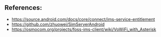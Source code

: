 ## References:
+ https://source.android.com/docs/core/connect/ims-service-entitlement
+ https://github.com/zhuowei/SimServerAndroid
+ https://osmocom.org/projects/foss-ims-client/wiki/VoWiFi_with_Asterisk

